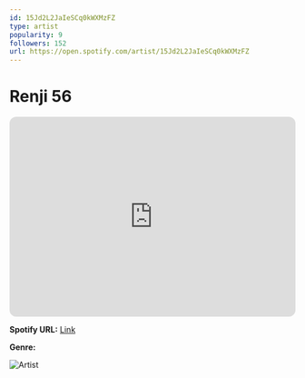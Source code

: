 ```yaml
---
id: 15Jd2L2JaIeSCq0kWXMzFZ
type: artist
popularity: 9
followers: 152
url: https://open.spotify.com/artist/15Jd2L2JaIeSCq0kWXMzFZ
---
```

# Renji 56

<iframe style="border-radius:12px" src="https://open.spotify.com/embed/artist/15Jd2L2JaIeSCq0kWXMzFZ" width="100%" height="352" frameBorder="0" allowfullscreen="" allow="autoplay; clipboard-write; encrypted-media; fullscreen; picture-in-picture" loading="lazy"></iframe>

**Spotify URL:** [Link](https://open.spotify.com/artist/15Jd2L2JaIeSCq0kWXMzFZ)

**Genre:** 

![Artist](https://i.scdn.co/image/ab6761610000e5ebc641918593a1d85c664f62af)
